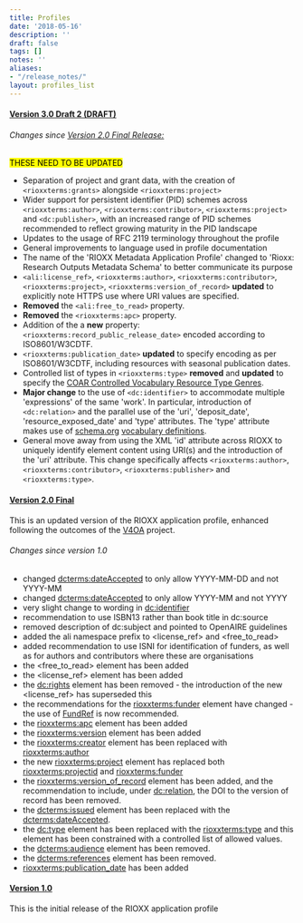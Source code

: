 ```yaml
---
title: Profiles
date: '2018-05-16'
description: ''
draft: false
tags: []
notes: ''
aliases:
- "/release_notes/"
layout: profiles_list
---
```


#### [Version 3.0 Draft 2 (DRAFT)](/profiles/v3-0-rc-2/)
###### Changes since [Version 2.0 Final Release:](/profiles/v2-0-final/)
<mark>THESE NEED TO BE UPDATED</mark>
- Separation of project and grant data, with the creation of `<rioxxterms:grants>` alongside `<rioxxterms:project>`
- Wider support for persistent identifier (PID) schemes across `<rioxxterms:author>`, `<rioxxterms:contributor>`, `<rioxxterms:project>` and `<dc:publisher>`, with an increased range of PID schemes recommended to reflect growing maturity in the PID landscape
- Updates to the usage of RFC 2119 terminology throughout the profile
- General improvements to language used in profile documentation
- The name of the 'RIOXX Metadata Application Profile' changed to 'Rioxx: Research Outputs Metadata Schema' to better communicate its purpose
- `<ali:license_ref>`, `<rioxxterms:author>`, `<rioxxterms:contributor>`, `<rioxxterms:project>`, `<rioxxterms:version_of_record>` **updated** to explicitly note HTTPS use where URI values are specified.
- **Removed** the `<ali:free_to_read>` property.
- **Removed** the `<rioxxterms:apc>` property.
- Addition of the a **new** property: `<rioxxterms:record_public_release_date>` encoded according to ISO8601/W3CDTF.
- `<rioxxterms:publication_date>` **updated** to specify encoding as per ISO8601/W3CDTF, including resources with seasonal publication dates.
- Controlled list of types in  `<rioxxterms:type>` **removed** and **updated** to specify the [COAR Controlled Vocabulary Resource Type Genres](http://vocabularies.coar-repositories.org/documentation/resource_types/).
- **Major change** to the use of `<dc:identifier>` to accommodate multiple 'expressions' of the same 'work'. In particular, introduction of  `<dc:relation>` and the parallel use of the 'uri', 'deposit_date', 'resource_exposed_date' and 'type' attributes. The 'type' attribute makes use of [schema.org](https://schema.org/) [vocabulary definitions]().
- General move away from using the XML 'id' attribute across RIOXX to uniquely identify element content using URI(s) and the introduction of the 'uri' attribute. This change specifically affects `<rioxxterms:author>`, `<rioxxterms:contributor>`, `<rioxxterms:publisher>` and `<rioxxterms:type>`.



#### [Version 2.0 Final](/profiles/v2-0-final/)

This is an updated version of the RIOXX application profile, enhanced following the outcomes of the [V4OA](http://www.v4oa.net) project.

###### Changes since version 1.0

* changed <dcterms:dateAccepted> to only allow YYYY-MM-DD and not YYYY-MM
* changed <dcterms:dateAccepted> to only allow YYYY-MM and not YYYY
* very slight change to wording in <dc:identifier>
* recommendation to use ISBN13 rather than book title in dc:source
* removed description of dc:subject and pointed to OpenAIRE guidelines
* added the ali namespace prefix to <license_ref> and <free_to_read>
* added recommendation to use ISNI for identification of funders, as well as for authors and contributors where these are organisations
* the <free_to_read> element has been added
* the <license_ref> element has been added
* the <dc:rights> element has been removed - the introduction of the new <license_ref> has superseded this
* the recommendations for the <rioxxterms:funder> element have changed - the use of [FundRef](http://www.crossref.org/fundref/) is now recommended.
* the <rioxxterms:apc> element has been added
* the <rioxxterms:version> element has been added
* the <rioxxterms:creator> element has been replaced with <rioxxterms:author>
* the new <rioxxterms:project> element has replaced both <rioxxterms:projectid> and <rioxxterms:funder>
* the <rioxxterms:version_of_record> element has been added, and the recommendation to include, under <dc:relation>, the DOI to the version of record has been removed.
* the <dcterms:issued> element has been replaced with the <dcterms:dateAccepted>.
* the <dc:type> element has been replaced with the <rioxxterms:type> and this element has been constrained with a controlled list of allowed values.
* the <dcterms:audience> element has been removed.
* the <dcterms:references> element has been removed.
* <rioxxterms:publication_date> has been added

#### [Version 1.0](/profiles/v1-0/)
This is the initial release of the RIOXX application profile